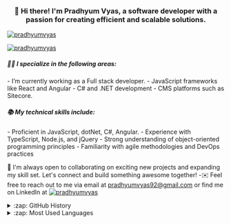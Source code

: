 
 <h3 align="center"> 👋 Hi there! I'm Pradhyum Vyas, a software developer with a passion for creating efficient and scalable solutions.</h3>

<!--
**pradhyumvyas/pradhyumvyas** is a ✨ _special_ ✨ repository because its `README.md` (this file) appears on your GitHub profile.
-->

<p align="left"> <a href="https://twitter.com/pradhyumvyas" target="blank"><img src="https://img.shields.io/twitter/follow/pradhyumvyas?logo=twitter&style=for-the-badge" alt="pradhyumvyas" /></a> </p>
<p align="left"> <a href="https://www.instagram.com/pradhyumvyas/" target="blank"><img src="https://img.shields.io/badge/Instagram-E4405F?style=for-the-badge&logo=instagram&logoColor=white" alt="pradhyumvyas" /></a> </p>
<h5>👨‍💻 I specialize in the following areas:</h5>
- I’m currently working as a Full stack developer.
- JavaScript frameworks like React and Angular
- C# and .NET development
- CMS platforms such as Sitecore.

<h5>📚 My technical skills include:</h5>
- Proficient in JavaScript, dotNet, C#, Angular.
- Experience with TypeScript, Node.js, and jQuery
- Strong understanding of object-oriented programming principles
- Familiarity with agile methodologies and DevOps practices

🤝 I'm always open to collaborating on exciting new projects and expanding my skill set. Let's connect and build something awesome together!
-✉️ Feel free to reach out to me via email at pradhyumvyas92@gmail.com or find me on LinkedIn at <a href="https://www.linkedin.com/in/pradhyumvyas/" target="blank"><img src="https://img.shields.io/badge/LinkedIn-E4405F?style=for-the-badge&logo=instagram&logoColor=white" alt="pradhyumvyas" /></a> 
<!-- 
<details>
  <summary>:zap: GitHub Stats</summary>

  <img align="left" alt="pradhyumvyas" src="https://github-readme-stats.codestackr.vercel.app/api?username=pradhyumvyas&show_icons=true&hide_border=true" />

</details> -->
<details>
  <summary>:zap: GitHub History</summary>
  <p><img align="center" src="https://github-readme-streak-stats.herokuapp.com/?user=pradhyumvyas&" alt="pradhyumvyas" /></p>

</details>
<details>
  <summary>:zap: Most Used Languages</summary>

<p><img align="left" src="https://github-readme-stats.vercel.app/api/top-langs?username=pradhyumvyas&show_icons=true&locale=en&layout=compact" alt="pradhyumvyas" /></p>
</details>


